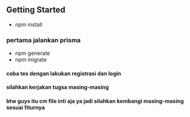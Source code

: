 ## Getting Started
- npm install
### pertama jalankan prisma
- npm generate
- npm migrate
#### coba tes dengan lakukan registrasi dan login
#### silahkan kerjakan tugsa masing-masing
#### btw guys itu cm file inti aja ya jadi silahkan kembangi masing-masing sesuai fiturnya